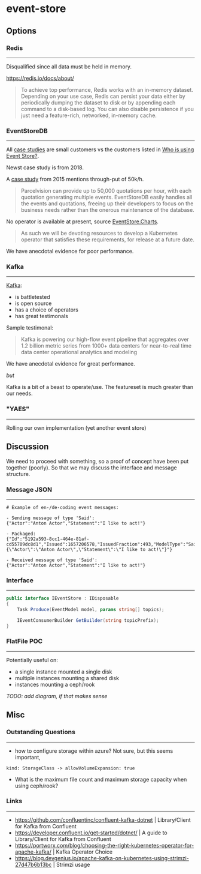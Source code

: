 # event-store

## Options

### Redis
---
Disqualified since all data must be held in memory.

https://redis.io/docs/about/

> To achieve top performance, Redis works with an in-memory dataset. Depending on your use case, Redis can persist your data either by periodically dumping the dataset to disk or by appending each command to a disk-based log. You can also disable persistence if you just need a feature-rich, networked, in-memory cache.


### EventStoreDB
---
All [case studies](https://www.eventstore.com/case-studies/) are small customers vs the customers listed in [Who is using Event Store?](https://www.eventstore.com/).

Newst case study is from 2018.

A [case study](https://www.eventstore.com/case-studies/parcelvision) from 2015 mentions through-put of 50k/h.

> Parcelvision can provide up to 50,000 quotations per hour, with each quotation generating multiple events. EventStoreDB easily handles all the events and quotations, freeing up their developers to focus on the business needs rather than the onerous maintenance of the database. 



No operator is available at present, source [EventStore.Charts](https://github.com/EventStore/EventStore.Charts).

> As such we will be devoting resources to develop a Kubernetes operator that satisfies these requirements, for release at a future date.

We have anecdotal evidence for poor performance.

### Kafka
---

[Kafka](https://kafka.apache.org/):
- is battletested
- is open source
- has a choice of operators
- has great testimonals

Sample testimonal:
> Kafka is powering our high-flow event pipeline that aggregates over 1.2 billion metric series from 1000+ data centers for near-to-real time data center operational analytics and modeling

We have anecdotal evidence for great performance.

*but*

Kafka is a bit of a beast to operate/use. The featureset is much greater than our needs.

### "YAES"
---

Rolling our own implementation (yet another event store)

## Discussion

We need to proceed with something, so a proof of concept have been put together (poorly). So that we may discuss the interface and message structure.

### Message JSON
---

```
# Example of en-/de-coding event messages:

- Sending message of type 'Said':
{"Actor":"Anton Actor","Statement":"I like to act!"}

- Packaged:
{"Id":"5192a593-8cc1-464e-81af-cd55709dc8d1","Issued":1657206578,"IssuedFraction":493,"ModelType":"Said","ModelVersion":1,"Data":"{\"Actor\":\"Anton Actor\",\"Statement\":\"I like to act!\"}"}

- Received message of type 'Said':
{"Actor":"Anton Actor","Statement":"I like to act!"}
```

### Interface
---

```C#
public interface IEventStore : IDisposable
{
    Task Produce(EventModel model, params string[] topics);

    IEventConsumerBuilder GetBuilder(string topicPrefix);
}
```

### FlatFile POC
---

Potentially useful on:
- a single instance mounted a single disk
- multiple instances mounting a shared disk
- instances mounting a ceph/rook

_TODO: add diagram, if that makes sense_

## Misc

### Outstanding Questions
---

- how to configure storage within azure? Not sure, but this seems important,

```
kind: StorageClass -> allowVolumeExpansion: true
```

- What is the maximum file count and maximum storage capacity when using ceph/rook?

### Links
---

- https://github.com/confluentinc/confluent-kafka-dotnet | Library/Client for Kafka from Confluent
- https://developer.confluent.io/get-started/dotnet/ | A guide to Library/Client for Kafka from Confluent
- https://portworx.com/blog/choosing-the-right-kubernetes-operator-for-apache-kafka/ | Kafka Operator Choice
- https://blog.devgenius.io/apache-kafka-on-kubernetes-using-strimzi-27d47b6b13bc | Strimzi usage
